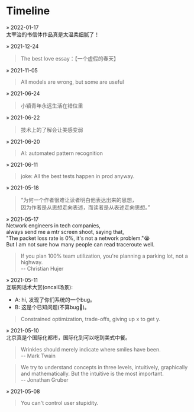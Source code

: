 # Timeline
&raquo; 2022-01-17  
太宰治的书信体作品真是太温柔细腻了！

&raquo; 2021-12-24
> The best love essay：【一个虚假的春天】

&raquo; 2021-11-05
> All models are wrong, but some are useful

&raquo; 2021-06-24
> 小镇青年永远生活在错位里

&raquo; 2021-06-22
> 技术上的了解会让美感变弱

&raquo; 2021-06-20
> AI: automated pattern recognition

&raquo; 2021-06-11
> joke: All the best tests happen in prod anyway. 

&raquo; 2021-05-18
> “为何一个作者很难让读者明白他表达出来的思想，\
> 因为作者是从思想走向表述，而读者是从表述走向思想。”

&raquo; 2021-05-17  
Network engineers in tech companies, \
always send me a mtr screen shoot, saying that,\
"The packet loss rate is 0%, it's not a network problem."😭 \
But I am not sure how many people can read traceroute well.

> If you plan 100% team utilization, you're planning a parking lot, not a highway. \
>                                                               -- Christian Hujer

&raquo; 2021-05-11  
互联网话术大赏(oncall场景):  
- A: hi, 发现了你们系统的一个bug。
- B: 这是个已知问题(不算bug🐶)。

> Constrained optimization, trade-offs, giving up x to get y.


&raquo; 2021-05-10  
北京真是个国际化都市，国际化到可以吃到美式中餐。

> Wrinkles should merely indicate where smiles have been. \
>                                             -- Mark Twain

> We try to understand concepts in three levels, intuitively, graphically and mathematically. But the intuitive is the most important. \
>                                                                                                                     -- Jonathan Gruber

&raquo; 2021-05-08
> You can't control user stupidity.

